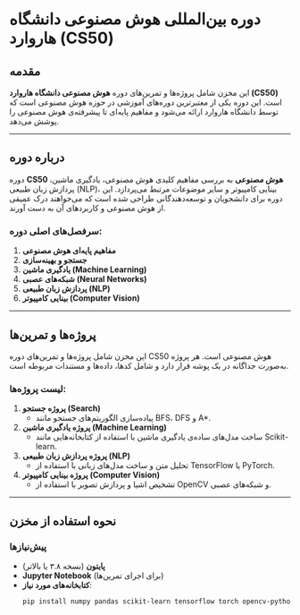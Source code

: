 # دوره بین‌المللی هوش مصنوعی دانشگاه هاروارد (CS50)

## مقدمه
این مخزن شامل پروژه‌ها و تمرین‌های دوره **هوش مصنوعی دانشگاه هاروارد (CS50)** است. این دوره یکی از معتبرترین دوره‌های آموزشی در حوزه هوش مصنوعی است که توسط دانشگاه هاروارد ارائه می‌شود و مفاهیم پایه‌ای تا پیشرفته‌ی هوش مصنوعی را پوشش می‌دهد.

---

## درباره دوره
دوره **CS50 هوش مصنوعی** به بررسی مفاهیم کلیدی هوش مصنوعی، یادگیری ماشین، پردازش زبان طبیعی (NLP)، بینایی کامپیوتر و سایر موضوعات مرتبط می‌پردازد. این دوره برای دانشجویان و توسعه‌دهندگانی طراحی شده است که می‌خواهند درک عمیقی از هوش مصنوعی و کاربردهای آن به دست آورند.

### سرفصل‌های اصلی دوره:
1. **مفاهیم پایه‌ای هوش مصنوعی**
2. **جستجو و بهینه‌سازی**
3. **یادگیری ماشین (Machine Learning)**
4. **شبکه‌های عصبی (Neural Networks)**
5. **پردازش زبان طبیعی (NLP)**
6. **بینایی کامپیوتر (Computer Vision)**

---

## پروژه‌ها و تمرین‌ها
این مخزن شامل پروژه‌ها و تمرین‌های دوره CS50 هوش مصنوعی است. هر پروژه به‌صورت جداگانه در یک پوشه قرار دارد و شامل کدها، داده‌ها و مستندات مربوطه است.

### لیست پروژه‌ها:
1. **پروژه جستجو (Search)**
   - پیاده‌سازی الگوریتم‌های جستجو مانند BFS، DFS و A*.
2. **پروژه یادگیری ماشین (Machine Learning)**
   - ساخت مدل‌های ساده‌ی یادگیری ماشین با استفاده از کتابخانه‌هایی مانند Scikit-learn.
3. **پروژه پردازش زبان طبیعی (NLP)**
   - تحلیل متن و ساخت مدل‌های زبانی با استفاده از TensorFlow یا PyTorch.
4. **پروژه بینایی کامپیوتر (Computer Vision)**
   - تشخیص اشیا و پردازش تصویر با استفاده از OpenCV و شبکه‌های عصبی.

---

## نحوه استفاده از مخزن

### پیش‌نیازها
- **پایتون** (نسخه ۳.۸ یا بالاتر)
- **Jupyter Notebook** (برای اجرای تمرین‌ها)
- **کتابخانه‌های مورد نیاز**:
  ```bash
  pip install numpy pandas scikit-learn tensorflow torch opencv-python
